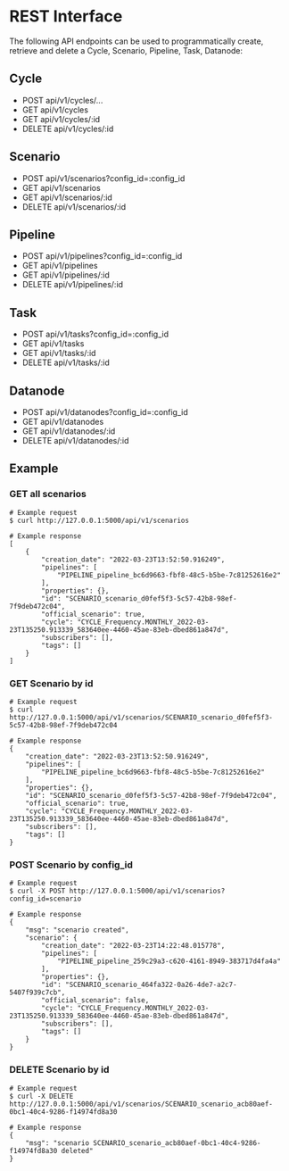 # REST Interface


The following API endpoints can be used to programmatically create, retrieve and delete a Cycle, Scenario, Pipeline, Task, Datanode:

## Cycle
- POST api/v1/cycles/...
- GET api/v1/cycles
- GET api/v1/cycles/:id
- DELETE api/v1/cycles/:id

## Scenario
- POST api/v1/scenarios?config_id=:config_id
- GET api/v1/scenarios
- GET api/v1/scenarios/:id
- DELETE api/v1/scenarios/:id

## Pipeline
- POST api/v1/pipelines?config_id=:config_id
- GET api/v1/pipelines
- GET api/v1/pipelines/:id
- DELETE api/v1/pipelines/:id

## Task
- POST api/v1/tasks?config_id=:config_id
- GET api/v1/tasks
- GET api/v1/tasks/:id
- DELETE api/v1/tasks/:id

## Datanode
- POST api/v1/datanodes?config_id=:config_id
- GET api/v1/datanodes
- GET api/v1/datanodes/:id
- DELETE api/v1/datanodes/:id


## Example

### GET all scenarios

```
# Example request
$ curl http://127.0.0.1:5000/api/v1/scenarios

# Example response
[
    {
        "creation_date": "2022-03-23T13:52:50.916249",
        "pipelines": [
            "PIPELINE_pipeline_bc6d9663-fbf8-48c5-b5be-7c81252616e2"
        ],
        "properties": {},
        "id": "SCENARIO_scenario_d0fef5f3-5c57-42b8-98ef-7f9deb472c04",
        "official_scenario": true,
        "cycle": "CYCLE_Frequency.MONTHLY_2022-03-23T135250.913339_583640ee-4460-45ae-83eb-dbed861a847d",
        "subscribers": [],
        "tags": []
    }
]
```

### GET Scenario by id

```
# Example request
$ curl http://127.0.0.1:5000/api/v1/scenarios/SCENARIO_scenario_d0fef5f3-5c57-42b8-98ef-7f9deb472c04

# Example response
{
    "creation_date": "2022-03-23T13:52:50.916249",
    "pipelines": [
        "PIPELINE_pipeline_bc6d9663-fbf8-48c5-b5be-7c81252616e2"
    ],
    "properties": {},
    "id": "SCENARIO_scenario_d0fef5f3-5c57-42b8-98ef-7f9deb472c04",
    "official_scenario": true,
    "cycle": "CYCLE_Frequency.MONTHLY_2022-03-23T135250.913339_583640ee-4460-45ae-83eb-dbed861a847d",
    "subscribers": [],
    "tags": []
}
```

### POST Scenario by config_id

```
# Example request
$ curl -X POST http://127.0.0.1:5000/api/v1/scenarios?config_id=scenario

# Example response
{
    "msg": "scenario created",
    "scenario": {
        "creation_date": "2022-03-23T14:22:48.015778",
        "pipelines": [
            "PIPELINE_pipeline_259c29a3-c620-4161-8949-383717d4fa4a"
        ],
        "properties": {},
        "id": "SCENARIO_scenario_464fa322-0a26-4de7-a2c7-5407f939c7cb",
        "official_scenario": false,
        "cycle": "CYCLE_Frequency.MONTHLY_2022-03-23T135250.913339_583640ee-4460-45ae-83eb-dbed861a847d",
        "subscribers": [],
        "tags": []
    }
}
```

### DELETE Scenario by id
```
# Example request
$ curl -X DELETE http://127.0.0.1:5000/api/v1/scenarios/SCENARIO_scenario_acb80aef-0bc1-40c4-9286-f14974fd8a30

# Example response
{
    "msg": "scenario SCENARIO_scenario_acb80aef-0bc1-40c4-9286-f14974fd8a30 deleted"
}
```

